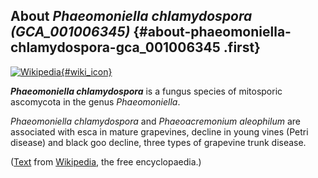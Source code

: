 About *Phaeomoniella chlamydospora (GCA\_001006345)* {#about-phaeomoniella-chlamydospora-gca_001006345 .first}
----------------------------------------------------

[![Wikipedia](/img/wikipedia_logo_v2_en.png){#wiki_icon}](http://en.wikipedia.org/wiki/Phaeomoniella_chlamydospora)

***Phaeomoniella chlamydospora*** is a fungus species of mitosporic
ascomycota in the genus *Phaeomoniella*.

*Phaeomoniella chlamydospora* and *Phaeoacremonium aleophilum* are
associated with esca in mature grapevines, decline in young vines (Petri
disease) and black goo decline, three types of grapevine trunk disease.

([Text](http://en.wikipedia.org/wiki/Phaeomoniella_chlamydospora) from
[Wikipedia](http://en.wikipedia.org/), the free encyclopaedia.)
